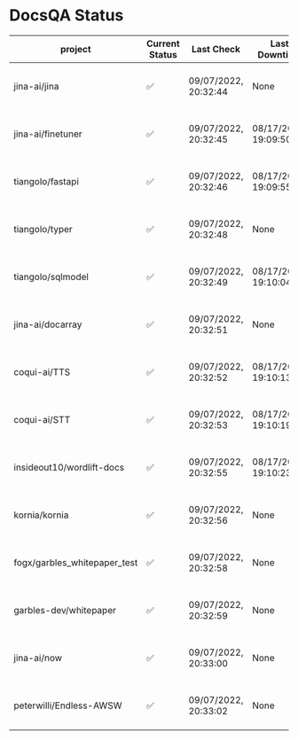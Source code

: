 # DocsQA Status

|          project           |Current Status|     Last Check     |   Last Downtime    |              % Uptime              |
|----------------------------|--------------|--------------------|--------------------|------------------------------------|
|jina-ai/jina                |✅            |09/07/2022, 20:32:44|None                |100.000 (since 08/29/2022, 11:24:14)|
|jina-ai/finetuner           |✅            |09/07/2022, 20:32:45|08/17/2022, 19:09:50|98.718 (since 08/15/2022, 07:09:42) |
|tiangolo/fastapi            |✅            |09/07/2022, 20:32:46|08/17/2022, 19:09:55|98.881 (since 08/15/2022, 07:09:42) |
|tiangolo/typer              |✅            |09/07/2022, 20:32:48|None                |100.000 (since 09/05/2022, 23:29:05)|
|tiangolo/sqlmodel           |✅            |09/07/2022, 20:32:49|08/17/2022, 19:10:04|94.695 (since 08/15/2022, 07:09:42) |
|jina-ai/docarray            |✅            |09/07/2022, 20:32:51|None                |99.741 (since 08/24/2022, 01:39:12) |
|coqui-ai/TTS                |✅            |09/07/2022, 20:32:52|08/17/2022, 19:10:13|99.826 (since 08/15/2022, 07:09:42) |
|coqui-ai/STT                |✅            |09/07/2022, 20:32:53|08/17/2022, 19:10:19|96.978 (since 08/15/2022, 07:09:42) |
|insideout10/wordlift-docs   |✅            |09/07/2022, 20:32:55|08/17/2022, 19:10:23|96.826 (since 08/15/2022, 07:09:42) |
|kornia/kornia               |✅            |09/07/2022, 20:32:56|None                |99.537 (since 08/30/2022, 13:49:49) |
|fogx/garbles_whitepaper_test|✅            |09/07/2022, 20:32:58|None                |100.000 (since 09/05/2022, 12:53:01)|
|garbles-dev/whitepaper      |✅            |09/07/2022, 20:32:59|None                |99.621 (since 08/24/2022, 01:39:12) |
|jina-ai/now                 |✅            |09/07/2022, 20:33:00|None                |100.000 (since 08/24/2022, 01:39:12)|
|peterwilli/Endless-AWSW     |✅            |09/07/2022, 20:33:02|None                |100.000 (since 09/05/2022, 08:33:35)|
